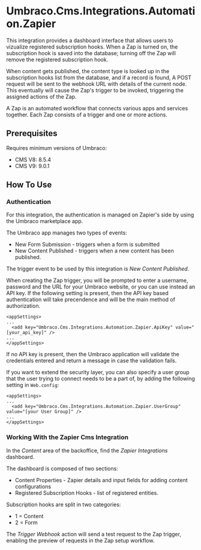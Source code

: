 # Umbraco.Cms.Integrations.Automation.Zapier

This integration provides a dashboard interface that allows users to vizualize registered subscription hooks. When a Zap is turned on, the subscription hook is saved into the database; turning off the Zap will remove the registered subscription hook.

When content gets published, the content type is looked up in the subscription hooks list from the database, and if a record is found, A POST request will be sent to the webhook URL with details of the current node. This eventually will cause the Zap's trigger to be invoked, triggering the assigned actions of the Zap.

A Zap is an automated workflow that connects various apps and services together. Each Zap consists of a trigger and one or more actions.

## Prerequisites

Requires minimum versions of Umbraco:

- CMS V8: 8.5.4
- CMS V9: 9.0.1

## How To Use

### Authentication

For this integration, the authentication is managed on Zapier's side by using the Umbraco marketplace app. 

The Umbraco app manages two types of events:
* New Form Submission - triggers when a form is submitted
* New Content Published - triggers when a new content has been published.

The trigger event to be used by this integration is _New Content Published_.

When creating the Zap trigger, you will be prompted to enter a username, password and the URL for your Umbraco website, or you can use instead an API key.
If the following setting is present, then the API key based authentication will take precendence and will be the main method of authorization.
```
<appSettings>
...
  <add key="Umbraco.Cms.Integrations.Automation.Zapier.ApiKey" value="[your_api_key]" />
...
</appSettings>
```

If no API key is present, then the Umbraco application will validate the credentials entered and return a message in case the validation fails.

If you want to extend the security layer, you can also specify a user group that the user trying to connect needs to be a part of, by adding the following 
setting in `Web.config`:

```
<appSettings>
...
  <add key="Umbraco.Cms.Integrations.Automation.Zapier.UserGroup" value="[your User Group]" />
...
</appSettings>
```

### Working With the Zapier Cms Integration
In the _Content_ area of the backoffice, find the _Zapier Integrations_ dashboard.

The dashboard is composed of two sections:
* Content Properties - Zapier details and input fields for adding content configurations
* Registered Subscription Hooks - list of registered entities.

Subscription hooks are split in two categories: 
* 1 = Content
* 2 = Form

The _Trigger Webhook_ action will send a test request to the Zap trigger, enabling the preview of requests in the Zap setup workflow.
